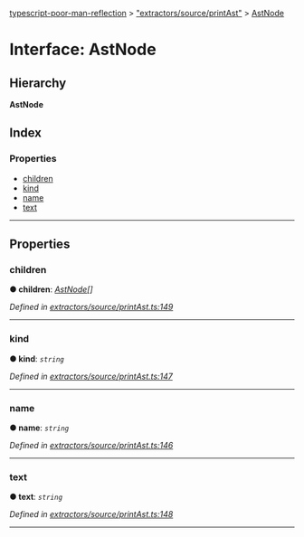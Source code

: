 [typescript-poor-man-reflection](../README.md) > ["extractors/source/printAst"](../modules/_extractors_source_printast_.md) > [AstNode](../interfaces/_extractors_source_printast_.astnode.md)

# Interface: AstNode

## Hierarchy

**AstNode**

## Index

### Properties

* [children](_extractors_source_printast_.astnode.md#children)
* [kind](_extractors_source_printast_.astnode.md#kind)
* [name](_extractors_source_printast_.astnode.md#name)
* [text](_extractors_source_printast_.astnode.md#text)

---

## Properties

<a id="children"></a>

###  children

**● children**: *[AstNode](_extractors_source_printast_.astnode.md)[]*

*Defined in [extractors/source/printAst.ts:149](https://github.com/cancerberoSgx/typescript-poor-man-reflection/blob/3c8d91b/src/extractors/source/printAst.ts#L149)*

___
<a id="kind"></a>

###  kind

**● kind**: *`string`*

*Defined in [extractors/source/printAst.ts:147](https://github.com/cancerberoSgx/typescript-poor-man-reflection/blob/3c8d91b/src/extractors/source/printAst.ts#L147)*

___
<a id="name"></a>

###  name

**● name**: *`string`*

*Defined in [extractors/source/printAst.ts:146](https://github.com/cancerberoSgx/typescript-poor-man-reflection/blob/3c8d91b/src/extractors/source/printAst.ts#L146)*

___
<a id="text"></a>

###  text

**● text**: *`string`*

*Defined in [extractors/source/printAst.ts:148](https://github.com/cancerberoSgx/typescript-poor-man-reflection/blob/3c8d91b/src/extractors/source/printAst.ts#L148)*

___

